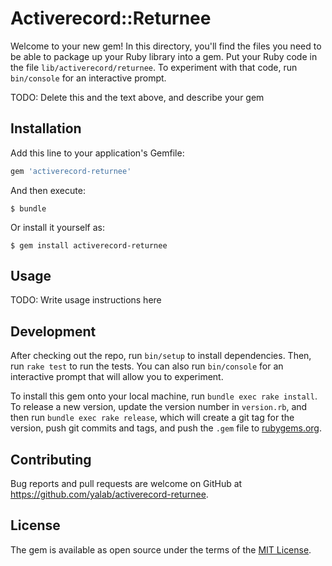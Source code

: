# Activerecord::Returnee

Welcome to your new gem! In this directory, you'll find the files you need to be able to package up your Ruby library into a gem. Put your Ruby code in the file `lib/activerecord/returnee`. To experiment with that code, run `bin/console` for an interactive prompt.

TODO: Delete this and the text above, and describe your gem

## Installation

Add this line to your application's Gemfile:

```ruby
gem 'activerecord-returnee'
```

And then execute:

    $ bundle

Or install it yourself as:

    $ gem install activerecord-returnee

## Usage

TODO: Write usage instructions here

## Development

After checking out the repo, run `bin/setup` to install dependencies. Then, run `rake test` to run the tests. You can also run `bin/console` for an interactive prompt that will allow you to experiment.

To install this gem onto your local machine, run `bundle exec rake install`. To release a new version, update the version number in `version.rb`, and then run `bundle exec rake release`, which will create a git tag for the version, push git commits and tags, and push the `.gem` file to [rubygems.org](https://rubygems.org).

## Contributing

Bug reports and pull requests are welcome on GitHub at https://github.com/yalab/activerecord-returnee.

## License

The gem is available as open source under the terms of the [MIT License](https://opensource.org/licenses/MIT).
